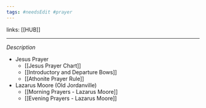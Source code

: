 ```yaml
---
tags: #needsEdit #prayer 
---
```


links: [[HUB]]

---
*Description*
    

- Jesus Prayer
	- [[Jesus Prayer Chart]]
	- [[Introductory and Departure Bows]]
	- [[Athonite Prayer Rule]]
- Lazarus Moore (Old Jordanville)
	- [[Morning Prayers - Lazarus Moore]]
	- [[Evening Prayers - Lazarus Moore]]


